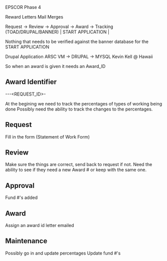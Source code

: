 EPSCOR Phase 4

Reward Letters
  Mail Merges

  Request -> Review -> Approval -> Award -> Tracking (TOAD/DRUPAL/BANNER)
|           START APPLICATION             |


Nothing that needs to be verified against the banner database for the START APPLICATION


Drupal Application
  ARSC VM -> DRUPAL -> MYSQL
  Kevin Kell @ Hawaii
  

So when an award is given it needs an Award_ID


Award Identifier
----------------

<EP>-<SITE>-<YEAR>-<REQUEST_ID>-<UNIQUE>

At the begining we need to track the percentages of types of working being done
  Possibly need the ability to track the changes to the percentages.


Request
-------
Fill in the form (Statement of Work Form)


Review
------
Make sure the things are correct, send back to request if not.
Need the ability to see if they need a new Award # or keep with the same one.


Approval
--------
Fund #'s added


Award
-----
Assign an award id
letter emailed


Maintenance
-----------
Possibly go in and update percentages
Update fund #'s